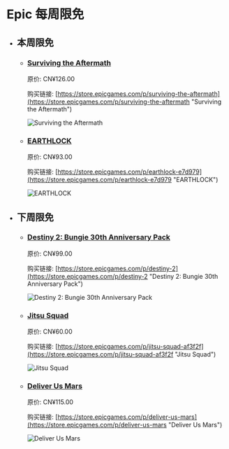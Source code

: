 # Epic 每周限免

- ## 本周限免


  - ### [Surviving the Aftermath](https://store.epicgames.com/p/surviving-the-aftermath "Surviving the Aftermath")

    原价: CN¥126.00

    购买链接: [https://store.epicgames.com/p/surviving-the-aftermath](https://store.epicgames.com/p/surviving-the-aftermath "Surviving the Aftermath")

    ![Surviving the Aftermath](https://cdn1.epicgames.com/offer/95b4d5a753d042678f775d5e1eb5ab25/EGS_SurvivingtheAftermath_IceflakeStudiosOy_S1_2560x1440-61c69731778b92a32a9dbfd7c1a35d72)


  - ### [EARTHLOCK](https://store.epicgames.com/p/earthlock-e7d979 "EARTHLOCK")

    原价: CN¥93.00

    购买链接: [https://store.epicgames.com/p/earthlock-e7d979](https://store.epicgames.com/p/earthlock-e7d979 "EARTHLOCK")

    ![EARTHLOCK](https://cdn1.epicgames.com/spt-assets/3fa7dc9ed5df483cb4cba9a1e7d7497c/earthlock-15ff1.png)


- ## 下周限免


  - ### [Destiny 2: Bungie 30th Anniversary Pack](https://store.epicgames.com/p/destiny-2 "Destiny 2: Bungie 30th Anniversary Pack")

    原价: CN¥99.00

    购买链接: [https://store.epicgames.com/p/destiny-2](https://store.epicgames.com/p/destiny-2 "Destiny 2: Bungie 30th Anniversary Pack")

    ![Destiny 2: Bungie 30th Anniversary Pack](https://cdn1.epicgames.com/offer/428115def4ca4deea9d69c99c5a5a99e/EGS_Destiny2Bungie30thAnniversaryPack_Bungie_AddOn_S1_2560x1440-40e931364bcfa578a0b3b9daed1774bf)


  - ### [Jitsu Squad](https://store.epicgames.com/p/jitsu-squad-af3f2f "Jitsu Squad")

    原价: CN¥60.00

    购买链接: [https://store.epicgames.com/p/jitsu-squad-af3f2f](https://store.epicgames.com/p/jitsu-squad-af3f2f "Jitsu Squad")

    ![Jitsu Squad](https://cdn1.epicgames.com/spt-assets/3d32732efa1840208f6488d243407eff/jitsu-squad-offer-5qemb.jpg)


  - ### [Deliver Us Mars](https://store.epicgames.com/p/deliver-us-mars "Deliver Us Mars")

    原价: CN¥115.00

    购买链接: [https://store.epicgames.com/p/deliver-us-mars](https://store.epicgames.com/p/deliver-us-mars "Deliver Us Mars")

    ![Deliver Us Mars](https://cdn1.epicgames.com/offer/53ec6d9f552241549c4d8aa1a42bcb3b/EGS_DeliverUsMars_KeokeNInteractive_S1_2560x1440-b5b36e7ef7feabf180837cc9d15efdae)

